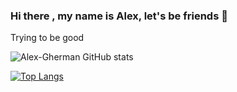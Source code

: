 ### Hi there , my name is Alex, let's be friends 👋


Trying to be good



![Alex-Gherman GitHub stats](https://github-readme-stats.vercel.app/api?username=Alex-Gherman&count_private=true&show_icons=true&theme=dark) 

[![Top Langs](https://github-readme-stats.vercel.app/api/top-langs/?username=Alex-Gherman&theme=dark)](https://github.com/Alex-Gherman/github-readme-stats)





